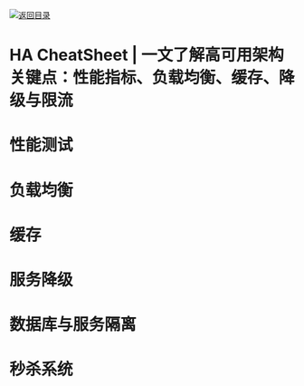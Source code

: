 [![返回目录](https://i.postimg.cc/JzFTMvjF/image.png)](https://github.com/wx-chevalier/Awesome-CheatSheets)

# HA CheatSheet | 一文了解高可用架构关键点：性能指标、负载均衡、缓存、降级与限流

# 性能测试

# 负载均衡

# 缓存

# 服务降级

# 数据库与服务隔离

# 秒杀系统
